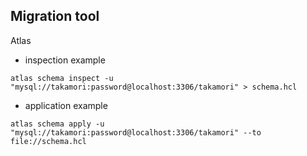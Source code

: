 ## Migration tool

Atlas

- inspection example

`atlas schema inspect -u "mysql://takamori:password@localhost:3306/takamori" > schema.hcl`

- application example

`atlas schema apply -u "mysql://takamori:password@localhost:3306/takamori" --to file://schema.hcl`
